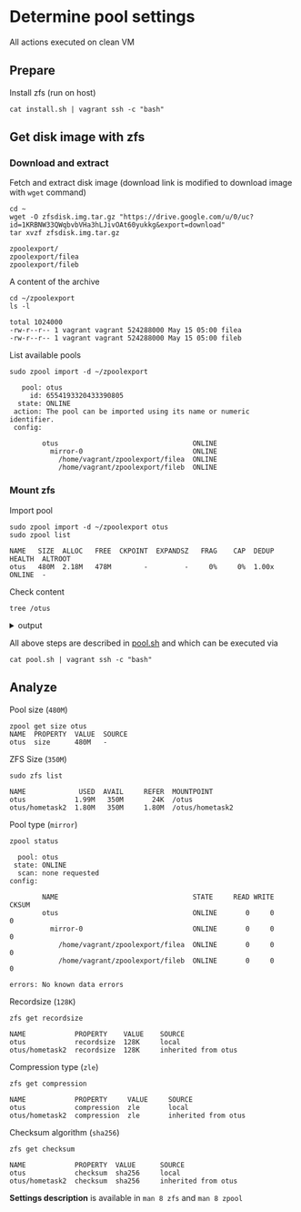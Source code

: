 # Determine pool settings

All actions executed on clean VM

## Prepare

Install zfs (run on host)
```shell
cat install.sh | vagrant ssh -c "bash"
```

## Get disk image with zfs

### Download and extract

Fetch and extract disk image (download link is modified to download image with `wget` command)
```shell
cd ~
wget -O zfsdisk.img.tar.gz "https://drive.google.com/u/0/uc?id=1KRBNW33QWqbvbVHa3hLJivOAt60yukkg&export=download"
tar xvzf zfsdisk.img.tar.gz
```
```log
zpoolexport/
zpoolexport/filea
zpoolexport/fileb
```

A content of the archive
```shell
cd ~/zpoolexport
ls -l
```
```log
total 1024000
-rw-r--r-- 1 vagrant vagrant 524288000 May 15 05:00 filea
-rw-r--r-- 1 vagrant vagrant 524288000 May 15 05:00 fileb
```

List available pools
```shell
sudo zpool import -d ~/zpoolexport
```
```log
   pool: otus
     id: 6554193320433390805
  state: ONLINE
 action: The pool can be imported using its name or numeric identifier.
 config:

        otus                                 ONLINE
          mirror-0                           ONLINE
            /home/vagrant/zpoolexport/filea  ONLINE
            /home/vagrant/zpoolexport/fileb  ONLINE
```

### Mount zfs

Import pool
```shell
sudo zpool import -d ~/zpoolexport otus
sudo zpool list
```
```log
NAME   SIZE  ALLOC   FREE  CKPOINT  EXPANDSZ   FRAG    CAP  DEDUP    HEALTH  ALTROOT
otus   480M  2.18M   478M        -         -     0%     0%  1.00x    ONLINE  -
```

Check content
```shell
tree /otus
```
<details><summary>output</summary>
<p>

```log
/otus/
└── hometask2
    ├── dir1
    │   ├── dir101
    │   ├── dir1010
    │   ├── dir102
    │   ├── dir103
    │   ├── dir104
    │   ├── dir105
    │   ├── dir106
...
        ├── dir92
        ├── dir93
        ├── dir94
        ├── dir95
        ├── dir96
        ├── dir97
        ├── dir98
        └── dir99

17537 directories, 0 files
```
</p>
</details>

All above steps are described in [pool.sh](./pool.sh) and which can be executed via
```shell
cat pool.sh | vagrant ssh -c "bash"
```

## Analyze

Pool size (`480M`)
```shell
zpool get size otus
NAME  PROPERTY  VALUE  SOURCE
otus  size      480M   -
```

ZFS Size (`350M`)
```shell
sudo zfs list
```
```log
NAME             USED  AVAIL     REFER  MOUNTPOINT
otus            1.99M   350M       24K  /otus
otus/hometask2  1.80M   350M     1.80M  /otus/hometask2
```

Pool type (`mirror`)
```shell
zpool status
```
```log
  pool: otus
 state: ONLINE
  scan: none requested
config:

        NAME                                 STATE     READ WRITE CKSUM
        otus                                 ONLINE       0     0     0
          mirror-0                           ONLINE       0     0     0
            /home/vagrant/zpoolexport/filea  ONLINE       0     0     0
            /home/vagrant/zpoolexport/fileb  ONLINE       0     0     0

errors: No known data errors
```

Recordsize (`128K`)
```shell
zfs get recordsize
```
```log
NAME            PROPERTY    VALUE    SOURCE
otus            recordsize  128K     local
otus/hometask2  recordsize  128K     inherited from otus
```

Compression type (`zle`)
```shell
zfs get compression
```
```log
NAME            PROPERTY     VALUE     SOURCE
otus            compression  zle       local
otus/hometask2  compression  zle       inherited from otus
```

Checksum algorithm (`sha256`)
```shell
zfs get checksum
```
```log
NAME            PROPERTY  VALUE      SOURCE
otus            checksum  sha256     local
otus/hometask2  checksum  sha256     inherited from otus
```

**Settings description** is available in `man 8 zfs` and `man 8 zpool`
